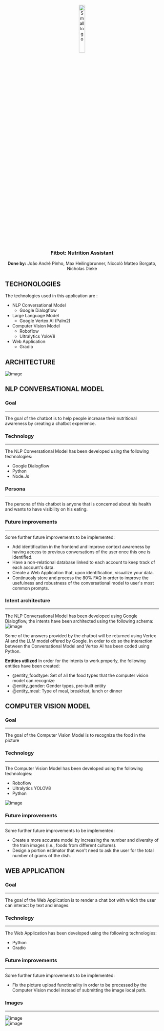 <p align="center">
  <img src="https://github.com/Niccoborg22/virtual-nutritionist-bot/assets/114337279/987ad985-2afd-4c93-9d2b-680fb43ce978" alt="Small logo" width="20%">
</p>
<h3 align="center">Fitbot: Nutrition Assistant</h3>

<p align="center"><b>Done by:</b> João André Pinho, Max Heilingbrunner, Niccolò Matteo Borgato, Nicholas Dieke</p>

## TECHONOLOGIES
The technologies used in this application are :
- NLP Conversational Model 
    - Google Dialogflow
- Large Language Model 
    - Google Vertex AI (Palm2)
- Computer Vision Model
    - Roboflow
    - Ultralytics YoloV8
- Web Application
    - Gradio


## ARCHITECTURE
![image](https://github.com/Niccoborg22/virtual-nutritionist-bot/assets/114749413/e9a3f9b0-03be-42f1-adaa-8c88302ed0e6)


## NLP CONVERSATIONAL MODEL
### Goal
---
The goal of the chatbot is to help people increase their nutritional awareness by creating a chatbot experience.

### Technology
---
The NLP Conversational Model has been developed using the following technologies: 
- Google Dialogflow
- Python
- Node.Js

### Persona
---
The persona of this chatbot is anyone that is concerned about his health and wants to have visibility on his eating.

### Future improvements
---
Some further future improvements to be implemented:
- Add identification in the frontend and improve context awareness by having access to previous conversations of the user once this one is identified.
- Have a non-relational database linked to each account to keep track of each account's data.
- Create a Web Application that, upon identification, visualize your data.
- Continuosly store and process the 80% FAQ in order to improve the usefulness and robustness of the conversational model to user's most common prompts.


### Intent architecture
---
The NLP Conversational Model has been developed using Google Dialogflow, the intents have been architected using the following schema: 
![image](https://github.com/Niccoborg22/virtual-nutritionist-bot/assets/114749413/62eae0d8-c5ed-420d-a8f7-d037976171fb)

Some of the answers provided by the chatbot will be returned using Vertex AI and the LLM model offered by Google. In order to do so the interaction between the Conversational Model and Vertex AI has been coded using Python.

**Entities utilized**
In order for the intents to work properly, the following entities have been created:
- @entity_foodtype: Set of all the food types that the computer vision model can recognize
- @entity_gender: Gender types, pre-built entity
- @entity_meal: Type of meal, breakfast, lunch or dinner


## COMPUTER VISION MODEL
### Goal
---
The goal of the Computer Vision Model is to recognize the food in the picture

### Technology
---
The Computer Vision Model has been developed using the following technologies: 
- Roboflow
- Ultralytics YOLOV8
- Python

![image](https://github.com/Niccoborg22/virtual-nutritionist-bot/assets/114337279/98926890-0d4f-4f67-b38e-dddaf2e444c1)

### Future improvements
---
Some further future improvements to be implemented:
- Create a more accurate model by increasing the number and diversity of the train images (i.e., foods from different cultures).
- Design a portion estimator that won't need to ask the user for the total number of grams of the dish.

## WEB APPLICATION
### Goal
---
The goal of the Web Application is to render a chat bot with which the user can interact by text and images

### Technology
---
The Web Application has been developed using the following technologies: 
- Python
- Gradio

### Future improvements
---
Some further future improvements to be implemented:
- Fix the picture upload functionality in order to be processed by the Computer Vision model instead of submitting the image local path.

### Images
---
![image](https://github.com/Niccoborg22/virtual-nutritionist-bot/assets/114749413/ab18161f-a0c5-43aa-82ff-5052b4afdf34)  
![image](https://github.com/Niccoborg22/virtual-nutritionist-bot/assets/114749413/6a4453a1-bda9-4d54-892b-d4a38f4ded83)


